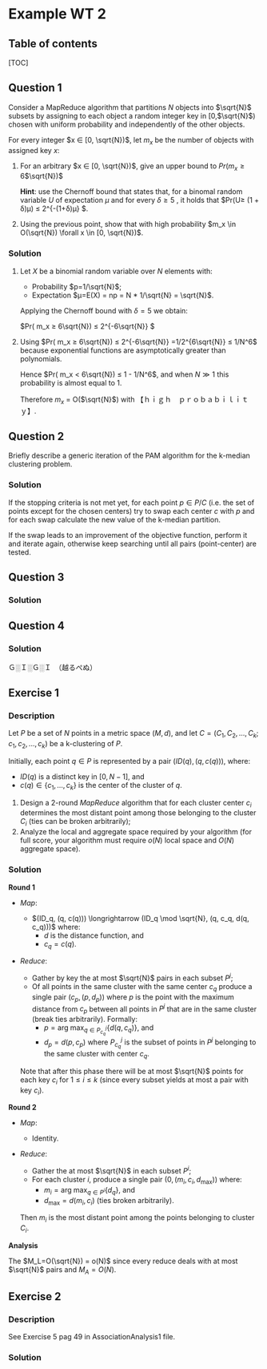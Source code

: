 # Example WT 2

## Table of contents

[TOC]



## Question 1

Consider a MapReduce algorithm that partitions $N$ objects into $\sqrt{N}$ subsets by assigning to each object a random integer key in [0,$\sqrt{N}$) chosen with uniform probability and independently of the other objects.

For every integer $x ∈ [0, \sqrt{N})$, let $m_x$ be the number of objects with assigned key $x$:

1. For an arbitrary $x ∈ [0, \sqrt{N})$, give an upper bound to $Pr(m_x ≥ 6$$\sqrt{N})$

   **Hint**: use the Chernoff bound that states that, for a binomal random variable $U$ of expectation $µ$ and for every $δ≥ 5$ , it holds that $Pr(U≥ (1 +  δ)µ) ≤ 2^{-(1+δ)µ} $.

2. Using the previous point, show that with high probability $m_x \in O(\sqrt{N})  \forall x \in [0, \sqrt{N})$.

### Solution

1. Let $X$ be a binomial random variable over $N$ elements with:

   * Probability $p=1/\sqrt{N}$;
   * Expectation $µ=E(X) = np = N * 1/\sqrt{N} = \sqrt{N}$.

   Applying the Chernoff bound with $δ = 5$ we obtain: 

   $Pr( m_x ≥ 6\sqrt{N}) ≤ 2^{-6\sqrt{N}} $

2. Using $Pr( m_x ≥ 6\sqrt{N}) ≤ 2^{-6\sqrt{N}} =1/2^{6\sqrt{N}} ≤ 1/N^6$ because exponential functions are asymptotically greater than polynomials. 

   Hence $Pr( m_x <  6\sqrt{N}) ≤ 1 - 1/N^6$, and when $N \gg 1$ this probability is almost equal to 1.

   Therefore $m_x$ = O($\sqrt{N}$)  with 【﻿ｈｉｇｈ　ｐｒｏｂａｂｉｌｉｔｙ】.

## Question 2

Briefly describe a generic iteration of the PAM algorithm for the k-median clustering problem.

### Solution

If the stopping criteria is not met yet, for each point $p \in P/C$ (i.e. the set of points except for the chosen centers) try to swap each center $c$ with $p$ and for each swap calculate the new value of the k-median partition.

If the swap leads to an improvement of the objective function, perform it and iterate again, otherwise keep searching until all pairs (point-center) are tested.

## Question 3

### Solution



## Question 4

### Solution

Ｇ░Ｉ░Ｇ░Ｉ　（越るぺぬ）

## Exercise 1

### Description

Let $P$ be a set of $N$ points in a metric space $(M, d)$, and let $C = (C_1 , C_2 ,..., C_k ; c_1 , c_2 ,..., c_k)$ be a k-clustering of $P$.

Initially, each point $q ∈ P$ is represented by a pair $(ID(q), (q, c(q)))$, where:

* $ID(q)$ is a distinct key in $[0, N − 1]$, and
* $c(q) ∈ \{c_1 ,..., c_k\}$ is the center of the cluster of $q$.

1. Design a 2-round *MapReduce* algorithm that for each cluster center $c_i$ determines the most distant point among those belonging to the cluster $C_i$ (ties can be broken arbitrarily);
2. Analyze the local and aggregate space required by your algorithm (for full score, your algorithm must require $o(N)$ local space and $O(N)$ aggregate space).

### Solution

**Round 1**

- *Map*:

  - $(ID_q, (q, c(q))) \longrightarrow (ID_q \mod \sqrt{N}, (q, c_q, d(q, c_q)))$ where:
    - $d$ is the distance function, and
    - $c_q=c(q)$.

- *Reduce*:
  
  - Gather by key the at most $\sqrt{N}$ pairs in each subset $P^j$;
  - Of all points in the same cluster with the same center $c_q$ produce a single pair $(c_p, (p, d_p))$ where $p$ is the point with the maximum distance from $c_p$ between all points in $P^j$ that are in the same cluster (break ties arbitrarily). Formally:
    - $p=\arg\!\max_{q\in P^j_{c_q}}\{d(q,c_q)\}$, and
    - $d_p=d(p, c_p)$ where $P_{c_q}^j$ is the subset of points in $P^j$ belonging to the same cluster with center $c_q$.
  
  Note that after this phase there will be at most $\sqrt{N}$ points for each key $c_i$ for $1 \le i \le k$ (since every subset yields at most a pair with key $c_i$).

**Round 2**

- *Map*:

  - Identity.

- *Reduce*:
  
  - Gather the at most $\sqrt{N}$ in each subset $P^i$;
  - For each cluster $i$, produce a single pair $(0, (m_i, c_i, d_{\max}))$ where:
    - $m_i=\arg\!\max_{q\in P^i}\{d_q\}$, and
    - $d_\max=d(m_i, c_i)$ (ties broken arbitrarily). 
  
  Then $m_i$ is the most distant point among the points belonging to cluster $C_i$.

**Analysis**

The $M_L=O(\sqrt{N}) = o(N)$ since every reduce deals with at most $\sqrt{N}$ pairs and $M_A=O(N)$.



## Exercise 2

### Description

See Exercise 5 pag 49 in AssociationAnalysis1 file.

### Solution